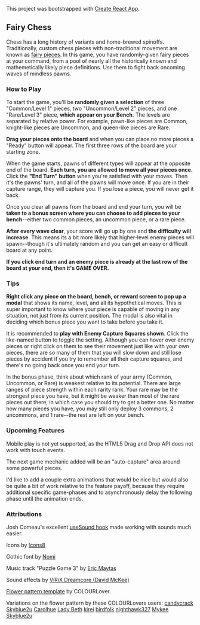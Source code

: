 This project was bootstrapped with [Create React App](https://github.com/facebook/create-react-app).

## Fairy Chess

Chess has a long history of variants and home-brewed spinoffs. Traditionally, custom chess pieces with non-traditional movement are known as [fairy pieces](https://en.wikipedia.org/wiki/Fairy_chess_piece). In this game, you have randomly-given fairy pieces at your command, from a pool of nearly all the historically known and mathemetically likely piece definitions. Use them to fight back oncoming waves of mindless pawns.

### How to Play

To start the game, you'll be **randomly given a selection** of three "Common/Level 1" pieces, two "Uncommon/Level 2" pieces, and one "Rare/Level 3" piece, **which appear on your Bench**. The levels are separated by relative power. For example, pawn-like pieces are Common, knight-like pieces are Uncommon, and queen-like pieces are Rare.

**Drag your pieces onto the board** and when you can place no more pieces a "Ready" button will appear. The first three rows of the board are your starting zone.

When the game starts, pawns of different types will appear at the opposite end of the board. **Each turn, you are allowed to move all your pieces once.** Click the **"End Turn" button** when you're satisfied with your moves. Then it's the pawns' turn, and all of the pawns will move once. If you are in their capture range, they will capture you. If you lose a piece, you will never get it back.

Once you clear all pawns from the board and end your turn, you will be **taken to a bonus screen where you can choose to add pieces to your bench**--either two common pieces, an uncommon piece, or a rare piece.

**After every wave clear**, your score will go up by one and **the difficulty will increase**. This means its a bit more likely that higher-level enemy pieces will spawn--though it's ultimately random and you can get an easy or difficult board at any point.

**If you click end turn and an enemy piece is already at the last row of the board at your end, then it's GAME OVER.**

### Tips

**Right click any piece on the board, bench, or reward screen to pop up a modal** that shows its name, level, and all its hypothetical moves. This is super important to know where your piece is capable of moving in any situation, not just from its current position. The modal is also vital in deciding which bonus piece you want to take before you take it.

It is recommended to **play with Enemy Capture Squares shown**. Click the like-named button to toggle the setting. Although you can hover over enemy pieces or right click on them to see their movement just like with your own pieces, there are so many of them that you will slow down and still lose pieces by accident if you try to remember all their capture squares, and there's no going back once you end your turn.

In the bonus phase, think about which rank of your army (Common, Uncommon, or Rare) is weakest relative to its potential. There are large ranges of piece strength within each rarity rank. Your rare may be the strongest piece you have, but it might be weaker than most of the rare pieces out there, in which case you should try to get a better one. No matter how many pieces you have, you may still only deploy 3 commons, 2 uncommons, and 1 rare--the rest are left on your bench.

### Upcoming Features

Mobile play is not yet supported, as the HTML5 Drag and Drop API does not work with touch events.

The next game mechanic added will be an "auto-capture" area around some powerful pieces.

I'd like to add a couple extra animations that would be nice but would also be quite a bit of work relative to the feature payoff,
because they require additional specific game-phases and to asynchronously delay the following phase until the animation ends.

### Attributions

Josh Comeau's excellent [useSound hook](https://github.com/joshwcomeau/use-sound) made working with sounds much easier.

Icons by [Icons8](https://icons8.com/)

Gothic font by [Nomi](https://www.1001fonts.com/bitmgothic-font.html)

Music track "Puzzle Game 3" by [Eric Maytas](http://soundimage.org/)

Sound effects by [ViRiX Dreamcore (David McKee)](https://soundcloud.com/virix)

[Flower pattern template](https://www.colourlovers.com/pattern/template/16/Pattern_16) by COLOURLover.

Variations on the flower pattern by these COLOURLovers users:
[candycrack](https://www.colourlovers.com/pattern/template/16/Pattern_16)
[Skyblue2u](http://www.colourlovers.com/pattern/93812/goldleaf_floral)
[Carolhue](http://www.colourlovers.com/pattern/173873/Kyoto_Duvet)
[Lady Beth](http://www.colourlovers.com/pattern/427120/Signs_of_Spring)
[kirei](http://www.colourlovers.com/pattern/1154/Fiore)
[birdfolk](http://www.colourlovers.com/pattern/133/Floral_Ribbons)
[nighthawk327](http://www.colourlovers.com/pattern/133/Floral_Ribbons)
[Mykee](http://www.colourlovers.com/pattern/735793/goodbye_flowers)
[Skyblue2u](http://www.colourlovers.com/pattern/361746/Simple_Honesty)
